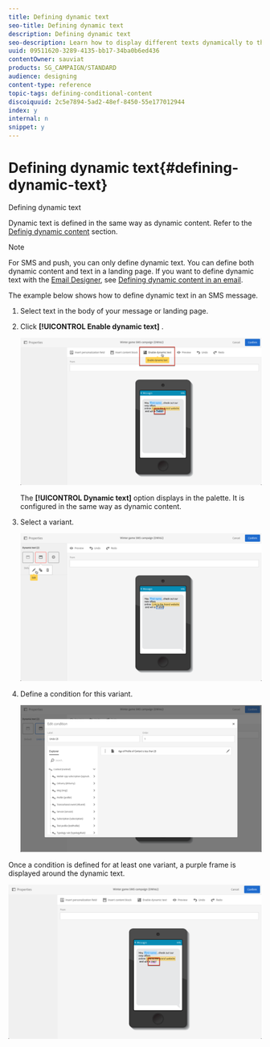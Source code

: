 ```yaml
---
title: Defining dynamic text
seo-title: Defining dynamic text
description: Defining dynamic text
seo-description: Learn how to display different texts dynamically to the user according to the conditions defined in Adobe Campaign.
uuid: 09511620-3289-4135-bb17-34ba0b6ed436
contentOwner: sauviat
products: SG_CAMPAIGN/STANDARD
audience: designing
content-type: reference
topic-tags: defining-conditional-content
discoiquuid: 2c5e7894-5ad2-48ef-8450-55e177012944
index: y
internal: n
snippet: y
---
```


# Defining dynamic text{#defining-dynamic-text}

Defining dynamic text

Dynamic text is defined in the same way as dynamic content. Refer to the [Definig dynamic content](../../designing/using/defining-dynamic-content-in-an-email.md) section.

>[!NOTE]
>
>For SMS and push, you can only define dynamic text. You can define both dynamic content and text in a landing page. If you want to define dynamic text with the [Email Designer](../../designing/using/about-email-content-design.md#about-the-email-designer), see [Defining dynamic content in an email](../../designing/using/defining-dynamic-content-in-an-email.md).

The example below shows how to define dynamic text in an SMS message.

1. Select text in the body of your message or landing page.
1. Click **[!UICONTROL Enable dynamic text]** .

   ![](assets/dynamic_text_sms_1.png)

   The **[!UICONTROL Dynamic text]** option displays in the palette. It is configured in the same way as dynamic content.

1. Select a variant.

   ![](assets/dynamic_text_sms_2.png)

1. Define a condition for this variant.

   ![](assets/dynamic_text_sms_4.png)

Once a condition is defined for at least one variant, a purple frame is displayed around the dynamic text.

![](assets/dynamic_text_sms_3.png)

